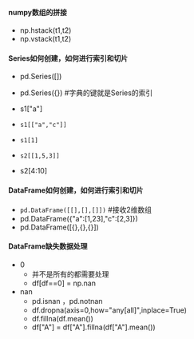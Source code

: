 #### numpy数组的拼接
  - np.hstack(t1,t2)
  - np.vstack(t1,t2)

#### Series如何创建，如何进行索引和切片
  - pd.Series([])
  - pd.Series({})  #字典的键就是Series的索引

  - s1["a"]
  - `s1[["a","c"]]`
  - `s1[1]`
  - `s2[[1,5,3]]`
  - s2[4:10]


#### DataFrame如何创建，如何进行索引和切片
  - `pd.DataFrame([[],[],[]])` #接收2维数组
  - pd.DataFrame({"a":[1,23],"c":[2,3]})
  - pd.DataFrame([{},{},{}])


#### DataFrame缺失数据处理
  - 0
    - 并不是所有的都需要处理
    - df[df==0] = np.nan
  - nan
    - pd.isnan ，pd.notnan
    - df.dropna(axis=0,how="any[all]",inplace=True)
    - df.fillna(df.mean())
    - df["A"] = df["A"].fillna(df["A"].mean())
